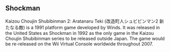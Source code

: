 ## Shockman

Kaizou Choujin Shubibinman 2: Aratanaru Teki (改造町人シュビビンマン2 新たなる敵) is a 1991 platform game developed by Winds. It was released in the United States as Shockman in 1992 as the only game in the Kaizou Choujin Shubibinman series to be released outside Japan. The game would be re-released on the Wii Virtual Console worldwide throughout 2007.